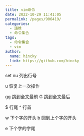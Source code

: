 ```yaml
---
title: vim命令
date: 2022-10-29 11:41:05
permalink: /pages/906419/
categories: 
  - 运维
  - 命令集合
tags: 
  - 命令集合
  - vim
author: 
  name: hincky
  link: https://github.com/hincky
---
```

set nu 列出行号

u 恢复上一次操作

gg 跳到全文最前
G 跳到全文最后

$ 行尾
^ 行首

w 下个字的开头
b 回到上个字的开头

e 下个字的字尾